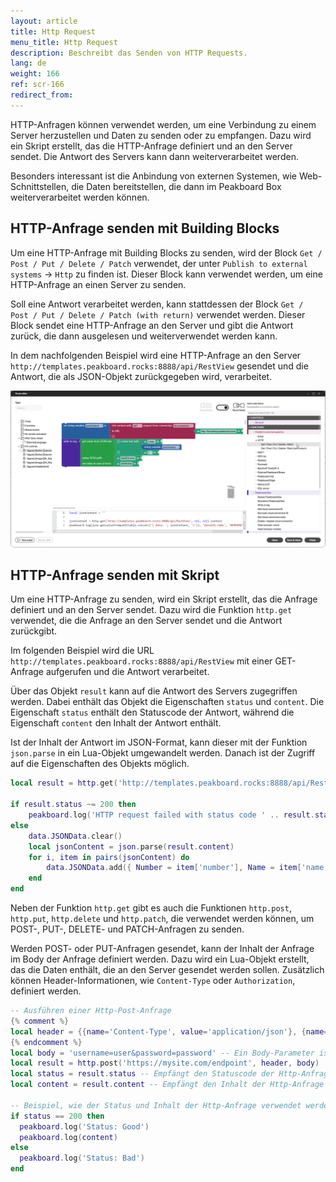 ```yaml
---
layout: article
title: Http Request
menu_title: Http Request
description: Beschreibt das Senden von HTTP Requests.
lang: de
weight: 166
ref: scr-166
redirect_from:
---
```


HTTP-Anfragen können verwendet werden, um eine Verbindung zu einem Server herzustellen und Daten zu senden oder zu empfangen. Dazu wird ein Skript erstellt, das die HTTP-Anfrage definiert und an den Server sendet. Die Antwort des Servers kann dann weiterverarbeitet werden.

Besonders interessant ist die Anbindung von externen Systemen, wie Web-Schnittstellen, die Daten bereitstellen, die dann im Peakboard Box weiterverarbeitet werden können.

## HTTP-Anfrage senden mit Building Blocks
Um eine HTTP-Anfrage mit Building Blocks zu senden, wird der Block `Get / Post / Put / Delete / Patch` verwendet, der unter `Publish to external systems` -> `Http` zu finden ist. Dieser Block kann verwendet werden, um eine HTTP-Anfrage an einen Server zu senden.

Soll eine Antwort verarbeitet werden, kann stattdessen der Block `Get / Post / Put / Delete / Patch (with return)` verwendet werden. Dieser Block sendet eine HTTP-Anfrage an den Server und gibt die Antwort zurück, die dann ausgelesen und weiterverwendet werden kann.

In dem nachfolgenden Beispiel wird eine HTTP-Anfrage an den Server `http://templates.peakboard.rocks:8888/api/RestView` gesendet und die Antwort, die als JSON-Objekt zurückgegeben wird, verarbeitet.

![Senden einer Http-Anfrage](/assets/images/scripting/Scripting_Beispiele/http-requests/en-script-send-http-request.png)

## HTTP-Anfrage senden mit Skript
Um eine HTTP-Anfrage zu senden, wird ein Skript erstellt, das die Anfrage definiert und an den Server sendet. Dazu wird die Funktion `http.get` verwendet, die die Anfrage an den Server sendet und die Antwort zurückgibt.

Im folgenden Beispiel wird die URL `http://templates.peakboard.rocks:8888/api/RestView` mit einer GET-Anfrage aufgerufen und die Antwort verarbeitet.

Über das Objekt `result` kann auf die Antwort des Servers zugegriffen werden. Dabei enthält das Objekt die Eigenschaften `status` und `content`. Die Eigenschaft `status` enthält den Statuscode der Antwort, während die Eigenschaft `content` den Inhalt der Antwort enthält.

Ist der Inhalt der Antwort im JSON-Format, kann dieser mit der Funktion `json.parse` in ein Lua-Objekt umgewandelt werden. Danach ist der Zugriff auf die Eigenschaften des Objekts möglich.

```lua
local result = http.get('http://templates.peakboard.rocks:8888/api/RestView')

if result.status ~= 200 then
	peakboard.log('HTTP request failed with status code ' .. result.status)
else
	data.JSONData.clear()
	local jsonContent = json.parse(result.content)
	for i, item in pairs(jsonContent) do
		data.JSONData.add({ Number = item['number'], Name = item['name'] })
	end
end
```

Neben der Funktion `http.get` gibt es auch die Funktionen `http.post`, `http.put`, `http.delete` und `http.patch`, die verwendet werden können, um POST-, PUT-, DELETE- und PATCH-Anfragen zu senden.

Werden POST- oder PUT-Anfragen gesendet, kann der Inhalt der Anfrage im Body der Anfrage definiert werden. Dazu wird ein Lua-Objekt erstellt, das die Daten enthält, die an den Server gesendet werden sollen. Zusätzlich können Header-Informationen, wie `Content-Type` oder `Authorization`, definiert werden.

```lua
-- Ausführen einer Http-Post-Anfrage
{% comment %}
local header = {{name='Content-Type', value='application/json'}, {name='header2', value='value2'}} -- Das Senden eines Headers ist optional. Du kannst auch nil übergeben.
{% endcomment %}
local body = 'username=user&password=password' -- Ein Body-Parameter ist optional. Du kannst auch nil übergeben.
local result = http.post('https://mysite.com/endpoint', header, body)
local status = result.status -- Empfängt den Statuscode der Http-Anfrage
local content = result.content -- Empfängt den Inhalt der Http-Anfrage

-- Beispiel, wie der Status und Inhalt der Http-Anfrage verwendet werden kann
if status == 200 then
  peakboard.log('Status: Good')
  peakboard.log(content)
else
  peakboard.log('Status: Bad')
end
```
